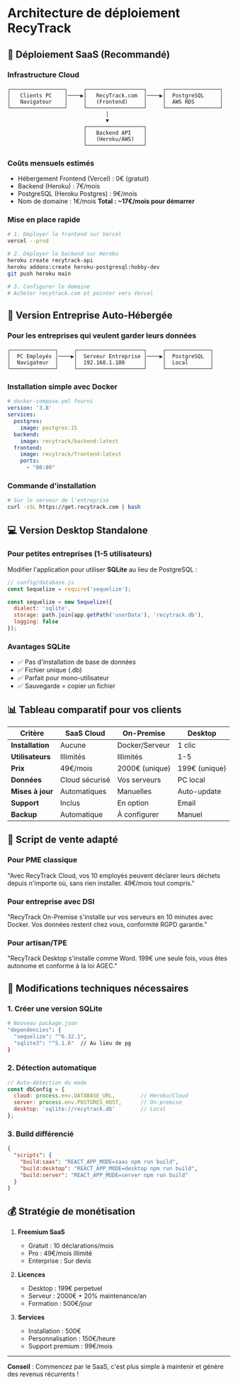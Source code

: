 # Architecture de déploiement RecyTrack

## 🚀 Déploiement SaaS (Recommandé)

### Infrastructure Cloud
```
┌─────────────────┐     ┌──────────────────┐     ┌─────────────────┐
│   Clients PC    │────▶│   RecyTrack.com  │────▶│  PostgreSQL     │
│   Navigateur    │     │   (Frontend)     │     │  AWS RDS        │
└─────────────────┘     └──────────────────┘     └─────────────────┘
                               │
                               ▼
                        ┌──────────────────┐
                        │   Backend API    │
                        │   (Heroku/AWS)   │
                        └──────────────────┘
```

### Coûts mensuels estimés
- Hébergement Frontend (Vercel) : 0€ (gratuit)
- Backend (Heroku) : 7€/mois
- PostgreSQL (Heroku Postgres) : 9€/mois
- Nom de domaine : 1€/mois
**Total : ~17€/mois pour démarrer**

### Mise en place rapide
```bash
# 1. Déployer le frontend sur Vercel
vercel --prod

# 2. Déployer le backend sur Heroku
heroku create recytrack-api
heroku addons:create heroku-postgresql:hobby-dev
git push heroku main

# 3. Configurer le domaine
# Acheter recytrack.com et pointer vers Vercel
```

## 🏢 Version Entreprise Auto-Hébergée

### Pour les entreprises qui veulent garder leurs données

```
┌──────────────┐     ┌─────────────────────┐     ┌──────────────┐
│  PC Employés │────▶│  Serveur Entreprise │────▶│  PostgreSQL  │
│  Navigateur  │     │  192.168.1.100      │     │  Local       │
└──────────────┘     └─────────────────────┘     └──────────────┘
```

### Installation simple avec Docker
```yaml
# docker-compose.yml fourni
version: '3.8'
services:
  postgres:
    image: postgres:15
  backend:
    image: recytrack/backend:latest
  frontend:
    image: recytrack/frontend:latest
    ports:
      - "80:80"
```

### Commande d'installation
```bash
# Sur le serveur de l'entreprise
curl -sSL https://get.recytrack.com | bash
```

## 💻 Version Desktop Standalone

### Pour petites entreprises (1-5 utilisateurs)

Modifier l'application pour utiliser **SQLite** au lieu de PostgreSQL :

```javascript
// config/database.js
const Sequelize = require('sequelize');

const sequelize = new Sequelize({
  dialect: 'sqlite',
  storage: path.join(app.getPath('userData'), 'recytrack.db'),
  logging: false
});
```

### Avantages SQLite
- ✅ Pas d'installation de base de données
- ✅ Fichier unique (.db)
- ✅ Parfait pour mono-utilisateur
- ✅ Sauvegarde = copier un fichier

## 📊 Tableau comparatif pour vos clients

| Critère | SaaS Cloud | On-Premise | Desktop |
|---------|------------|------------|---------|
| **Installation** | Aucune | Docker/Serveur | 1 clic |
| **Utilisateurs** | Illimités | Illimités | 1-5 |
| **Prix** | 49€/mois | 2000€ (unique) | 199€ (unique) |
| **Données** | Cloud sécurisé | Vos serveurs | PC local |
| **Mises à jour** | Automatiques | Manuelles | Auto-update |
| **Support** | Inclus | En option | Email |
| **Backup** | Automatique | À configurer | Manuel |

## 🎯 Script de vente adapté

### Pour PME classique
"Avec RecyTrack Cloud, vos 10 employés peuvent déclarer leurs déchets depuis n'importe où, sans rien installer. 49€/mois tout compris."

### Pour entreprise avec DSI
"RecyTrack On-Premise s'installe sur vos serveurs en 10 minutes avec Docker. Vos données restent chez vous, conformité RGPD garantie."

### Pour artisan/TPE
"RecyTrack Desktop s'installe comme Word. 199€ une seule fois, vous êtes autonome et conforme à la loi AGEC."

## 🔧 Modifications techniques nécessaires

### 1. Créer une version SQLite
```bash
# Nouveau package.json
"dependencies": {
  "sequelize": "^6.32.1",
  "sqlite3": "^5.1.6"  // Au lieu de pg
}
```

### 2. Détection automatique
```javascript
// Auto-détection du mode
const dbConfig = {
  cloud: process.env.DATABASE_URL,        // Heroku/Cloud
  server: process.env.POSTGRES_HOST,      // On-premise  
  desktop: 'sqlite://recytrack.db'        // Local
};
```

### 3. Build différencié
```json
{
  "scripts": {
    "build:saas": "REACT_APP_MODE=saas npm run build",
    "build:desktop": "REACT_APP_MODE=desktop npm run build",
    "build:server": "REACT_APP_MODE=server npm run build"
  }
}
```

## 💰 Stratégie de monétisation

1. **Freemium SaaS**
   - Gratuit : 10 déclarations/mois
   - Pro : 49€/mois illimité
   - Enterprise : Sur devis

2. **Licences**
   - Desktop : 199€ perpetuel
   - Serveur : 2000€ + 20% maintenance/an
   - Formation : 500€/jour

3. **Services**
   - Installation : 500€
   - Personnalisation : 150€/heure
   - Support premium : 99€/mois

---

**Conseil** : Commencez par le SaaS, c'est plus simple à maintenir et génère des revenus récurrents !